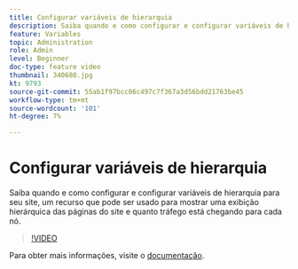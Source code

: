 ```yaml
---
title: Configurar variáveis de hierarquia
description: Saiba quando e como configurar e configurar variáveis de hierarquia para seu site, um recurso que pode ser usado para mostrar uma exibição hierárquica das páginas do site e quanto tráfego está chegando para cada nó.
feature: Variables
topic: Administration
role: Admin
level: Beginner
doc-type: feature video
thumbnail: 340680.jpg
kt: 9793
source-git-commit: 55ab1f97bcc06c497c7f367a3d56bdd21763be45
workflow-type: tm+mt
source-wordcount: '101'
ht-degree: 7%

---
```



# Configurar variáveis de hierarquia

Saiba quando e como configurar e configurar variáveis de hierarquia para seu site, um recurso que pode ser usado para mostrar uma exibição hierárquica das páginas do site e quanto tráfego está chegando para cada nó.

>[!VIDEO](https://video.tv.adobe.com/v/340680/?quality=12&learn=on)

Para obter mais informações, visite o [documentação](https://experienceleague.adobe.com/docs/analytics/implementation/vars/page-vars/hier.html?lang=pt-BR).
